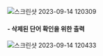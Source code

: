![스크린샷 2023-09-14 120309](https://github.com/Wonjin-david/Wonjin_2023_2_project/assets/126576242/1c7d34b4-ef2d-4e30-ae29-e2abf9f2353a)

#### - 삭제된 단어 확인을 위한 출력
![스크린샷 2023-09-14 120433](https://github.com/Wonjin-david/Wonjin_2023_2_project/assets/126576242/86fc87b2-28a9-403b-9b4d-c6150eb7340f)

